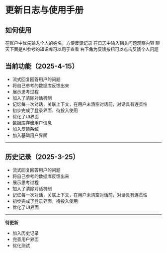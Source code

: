 # 更新日志与使用手册

## 如何使用
在账户中优先输入个人的姓名，方便反馈记录
在日志中输入相关问题观察内容
聊天下面是AI参考的知识库可以用于查看
右下角为反馈按钮可以点击反馈个人问题

## 当前功能（2025-4-15）

- 流式回复回答用户的问题
- 将自己参考的数据库反馈出来
- 展示思考过程
- 加入了清除对话机制
- 记忆每一次对话，关联上下文，在用户未清空对话前，对话具有连贯性
- 初步完成了登录界面，待投入使用
- 优化了UI界面
- 数据库存储用户信息
- 加入反馈系统
- 加入基础用户界面
  
---
## 历史记录（2025-3-25）

- 流式回复回答用户的问题
- 将自己参考的数据库反馈出来
- 展示思考过程
- 加入了清除对话机制
- 记忆每一次对话，关联上下文，在用户未清空对话前，对话具有连贯性
- 初步完成了登录界面，待投入使用
- 优化了UI界面

---

**待更新**

- 加入历史记录
- 完善用户界面
- 优化测试


